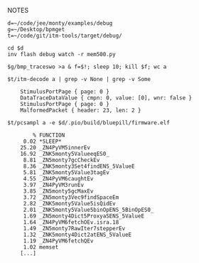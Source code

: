 NOTES

    d=~/code/jee/monty/examples/debug
    g=~/Desktop/bpmget
    t=~/code/git/itm-tools/target/debug/

    cd $d
    inv flash debug watch -r mem500.py

    $g/bmp_traceswo >a & f=$!; sleep 10; kill $f; wc a

    $t/itm-decode a | grep -v None | grep -v Some

        StimulusPortPage { page: 0 }
        DataTraceDataValue { cmpn: 0, value: [0], wnr: false }
        StimulusPortPage { page: 0 }
        MalformedPacket { header: 23, len: 2 }

    $t/pcsampl a -e $d/.pio/build/bluepill/firmware.elf

            % FUNCTION
         0.02 *SLEEP*
        25.20 _ZN4PyVM5innerEv
        16.92 _ZNK5monty5ValueeqES0_
         8.81 _ZN5monty7gcCheckEv
         8.36 _ZNK5monty3Set4findENS_5ValueE
         5.81 _ZNK5monty5Value3tagEv
         4.55 _ZN4PyVM6caughtEv
         3.97 _ZN4PyVM3runEv
         3.85 _ZN5monty5gcMaxEv
         3.72 _ZN5monty3Vec9findSpaceEm
         2.82 _ZNK5monty5Value5isQidEv
         2.01 _ZNK5monty5Value5binOpENS_5BinOpES0_
         1.69 _ZN5monty4Dict5ProxyaSENS_5ValueE
         1.64 _ZN4PyVM6fetchOEv.isra.18
         1.49 _ZN5monty7RawIter7stepperEv
         1.32 _ZNK5monty4Dict2atENS_5ValueE
         1.19 _ZN4PyVM6fetchQEv
         1.02 memset
        [...]
